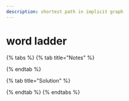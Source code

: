```yaml
---
description: shortest path in implicit graph
---
```


# word ladder

{% tabs %}
{% tab title="Notes" %}

{% endtab %}

{% tab title="Solution" %}

{% endtab %}
{% endtabs %}

